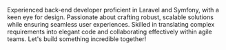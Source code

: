 Experienced back-end developer proficient in Laravel and Symfony, with a keen eye for design. Passionate about crafting robust, scalable solutions while ensuring seamless user experiences. Skilled in translating complex requirements into elegant code and collaborating effectively within agile teams. Let's build something incredible together!

<!---
ouigueman/ouigueman is a ✨ special ✨ repository because its `README.md` (this file) appears on your GitHub profile.
You can click the Preview link to take a look at your changes.
--->

